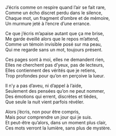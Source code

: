 J’écris comme on respire quand l’air se fait rare,  
Comme un écho discret perdu dans le silence,  
Chaque mot, un fragment d’ombre et de mémoire,  
Un murmure jeté à l’encre d’une errance.

Ce que j’écris m’apaise autant que ça me brise,  
Me garde éveillé alors que le repos m’attend,  
Comme un témoin invisible posé sur ma peau,  
Qui me regarde sans un mot, toujours présent.

Ces pages sont à moi, elles ne demandent rien,  
Elles ne cherchent pas d’yeux, pas de lecteurs,  
Elles contiennent des vérités que je retiens,  
Trop profondes pour qu’on en perçoive la lueur.

Il n’y a pas d’aveu, ni d’appel à l’aide,  
Seulement des pensées qu’on ne peut nommer,  
Des émotions qui errent, discrètes et tièdes,  
Que seule la nuit vient parfois révéler.

Alors j’écris, non pour être compris,  
Mais pour comprendre un jour qui je suis.  
Et peut-être qu’alors, dans un moment plus clair,  
Ces mots verront la lumière, sans plus de mystère.